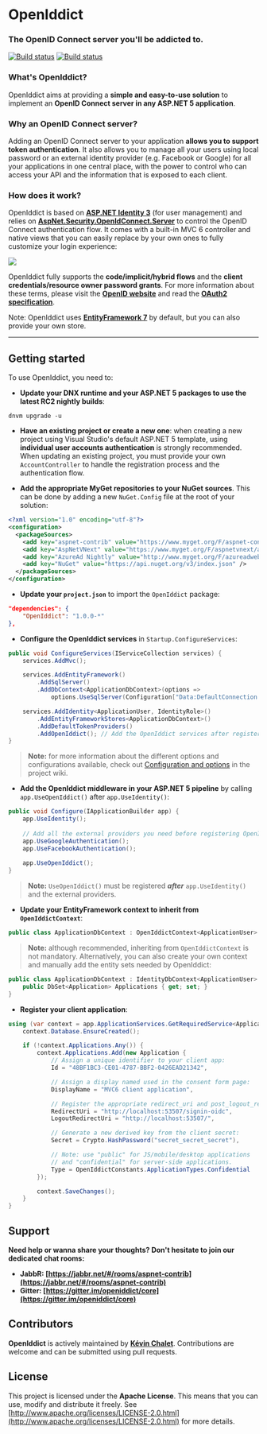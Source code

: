 # OpenIddict
### The OpenID Connect server you'll be addicted to.

[![Build status](https://ci.appveyor.com/api/projects/status/d0d8git3o6lqkvbm?svg=true)](https://ci.appveyor.com/project/aspnet-contrib/core) 
[![Build status](https://travis-ci.org/openiddict/core.svg)](https://travis-ci.org/openiddict/core)


### What's OpenIddict?

OpenIddict aims at providing a **simple and easy-to-use solution** to implement an **OpenID Connect server in any ASP.NET 5 application**.


### Why an OpenID Connect server?

Adding an OpenID Connect server to your application **allows you to support token authentication**.
It also allows you to manage all your users using local password or an external identity provider
(e.g. Facebook or Google) for all your applications in one central place,
with the power to control who can access your API and the information that is exposed to each client.


### How does it work?

OpenIddict is based on **[ASP.NET Identity 3](https://github.com/aspnet/Identity)** (for user management) and relies on
**[AspNet.Security.OpenIdConnect.Server](https://github.com/aspnet-contrib/AspNet.Security.OpenIdConnect.Server)** to control the OpenID Connect authentication flow. It comes with a built-in MVC 6 controller and native views that you can easily replace by your own ones to fully customize your login experience:

![](https://cloud.githubusercontent.com/assets/6998306/10988233/d9026712-843a-11e5-8ff0-e7addffd727b.png)

OpenIddict fully supports the **code/implicit/hybrid flows** and the **client credentials/resource owner password grants**. For more information about these terms, please visit the **[OpenID website](http://openid.net/specs/openid-connect-core-1_0.html)** and read the **[OAuth2 specification](https://tools.ietf.org/html/rfc6749)**.

Note: OpenIddict uses **[EntityFramework 7](https://github.com/aspnet/EntityFramework)** by default, but you can also provide your own store.

--------------

## Getting started

To use OpenIddict, you need to:

  - **Update your DNX runtime and your ASP.NET 5 packages to use the latest RC2 nightly builds**:
```
dnvm upgrade -u
```

  - **Have an existing project or create a new one**: when creating a new project using Visual Studio's default ASP.NET 5 template, using **individual user accounts authentication** is strongly recommended. When updating an existing project, you must provide your own `AccountController` to handle the registration process and the authentication flow.

  - **Add the appropriate MyGet repositories to your NuGet sources**. This can be done by adding a new `NuGet.Config` file at the root of your solution:

```xml
<?xml version="1.0" encoding="utf-8"?>
<configuration>
  <packageSources>
    <add key="aspnet-contrib" value="https://www.myget.org/F/aspnet-contrib/api/v2" />
    <add key="AspNetVNext" value="https://www.myget.org/F/aspnetvnext/api/v2" />
    <add key="AzureAd Nightly" value="http://www.myget.org/F/azureadwebstacknightly/" />
    <add key="NuGet" value="https://api.nuget.org/v3/index.json" />
  </packageSources>
</configuration>
```

  - **Update your `project.json`** to import the `OpenIddict` package:

```json
"dependencies": {
    "OpenIddict": "1.0.0-*"
},
```

  - **Configure the OpenIddict services** in `Startup.ConfigureServices`:

```csharp
public void ConfigureServices(IServiceCollection services) {
    services.AddMvc();

    services.AddEntityFramework()
        .AddSqlServer()
        .AddDbContext<ApplicationDbContext>(options =>
            options.UseSqlServer(Configuration["Data:DefaultConnection:ConnectionString"]));

    services.AddIdentity<ApplicationUser, IdentityRole>()
        .AddEntityFrameworkStores<ApplicationDbContext>()
        .AddDefaultTokenProviders()
        .AddOpenIddict(); // Add the OpenIddict services after registering the Identity services.
}
```

> **Note:** for more information about the different options and configurations available, check out 
[Configuration and options](https://github.com/openiddict/core/wiki/Configuration-and-options)
in the project wiki.

  - **Add the OpenIddict middleware in your ASP.NET 5 pipeline** by calling `app.UseOpenIddict()` after `app.UseIdentity()`:

```csharp
public void Configure(IApplicationBuilder app) {
    app.UseIdentity();
    
    // Add all the external providers you need before registering OpenIddict:
    app.UseGoogleAuthentication();
    app.UseFacebookAuthentication();
    
    app.UseOpenIddict();
}
```

> **Note:** `UseOpenIddict()` must be registered ***after*** `app.UseIdentity()` and the external providers.

  - **Update your EntityFramework context to inherit from `OpenIddictContext`**:

```csharp
public class ApplicationDbContext : OpenIddictContext<ApplicationUser> { }
```

> **Note:** although recommended, inheriting from `OpenIddictContext` is not mandatory. Alternatively, you can also create your own context and manually add the entity sets needed by OpenIddict:

```csharp
public class ApplicationDbContext : IdentityDbContext<ApplicationUser> {
    public DbSet<Application> Applications { get; set; }
}
```

  - **Register your client application**:

```csharp
using (var context = app.ApplicationServices.GetRequiredService<ApplicationDbContext>()) {
    context.Database.EnsureCreated();

    if (!context.Applications.Any()) {
        context.Applications.Add(new Application {
            // Assign a unique identifier to your client app:
            Id = "48BF1BC3-CE01-4787-BBF2-0426EAD21342",

            // Assign a display named used in the consent form page:
            DisplayName = "MVC6 client application",

            // Register the appropriate redirect_uri and post_logout_redirect_uri:
            RedirectUri = "http://localhost:53507/signin-oidc",
            LogoutRedirectUri = "http://localhost:53507/",

            // Generate a new derived key from the client secret:
            Secret = Crypto.HashPassword("secret_secret_secret"),

            // Note: use "public" for JS/mobile/desktop applications
            // and "confidential" for server-side applications.
            Type = OpenIddictConstants.ApplicationTypes.Confidential
        });

        context.SaveChanges();
    }
}
```

## Support

**Need help or wanna share your thoughts? Don't hesitate to join our dedicated chat rooms:**

- **JabbR: [https://jabbr.net/#/rooms/aspnet-contrib](https://jabbr.net/#/rooms/aspnet-contrib)**
- **Gitter: [https://gitter.im/openiddict/core](https://gitter.im/openiddict/core)**

## Contributors

**OpenIddict** is actively maintained by **[Kévin Chalet](https://github.com/PinpointTownes)**. Contributions are welcome and can be submitted using pull requests.

## License

This project is licensed under the **Apache License**. This means that you can use, modify and distribute it freely. See [http://www.apache.org/licenses/LICENSE-2.0.html](http://www.apache.org/licenses/LICENSE-2.0.html) for more details.
